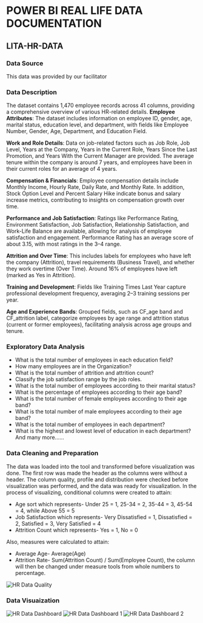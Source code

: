 # POWER BI REAL LIFE DATA DOCUMENTATION

## LITA-HR-DATA

### Data Source
This data was provided by our facilitator

### Data Description
   The dataset contains 1,470 employee records across 41 columns, providing a comprehensive overview of various HR-related details.
**Employee Attributes**: The dataset includes information on employee ID, gender, age, marital status, education level, and department, with fields like Employee Number, Gender, Age, Department, and Education Field.

**Work and Role Details**: Data on job-related factors such as Job Role, Job Level, Years at the Company, Years in the Current Role, Years Since the Last Promotion, and Years With the Current Manager are provided. The average tenure within the company is around 7 years, and employees have been in their current roles for an average of 4 years.

**Compensation & Financials**: Employee compensation details include Monthly Income, Hourly Rate, Daily Rate, and Monthly Rate. In addition, Stock Option Level and Percent Salary Hike indicate bonus and salary increase metrics, contributing to insights on compensation growth over time.

**Performance and Job Satisfaction**: Ratings like Performance Rating, Environment Satisfaction, Job Satisfaction, Relationship Satisfaction, and Work-Life Balance are available, allowing for analysis of employee satisfaction and engagement. Performance Rating has an average score of about 3.15, with most ratings in the 3–4 range.

**Attrition and Over Time**: This includes labels for employees who have left the company (Attrition), travel requirements (Business Travel), and whether they work overtime (Over Time). Around 16% of employees have left (marked as Yes in Attrition).

**Training and Development**: Fields like Training Times Last Year capture professional development frequency, averaging 2–3 training sessions per year.

**Age and Experience Bands**: Grouped fields, such as CF_age band and CF_attrition label, categorize employees by age range and attrition status (current or former employees), facilitating analysis across age groups and tenure.

### Exploratory Data Analysis
* What is the total number of employees in each education field?
* How many employees are in the Organization?
* What is the total number of attrition and attrition count?
* Classify the job satisfaction range by the job roles.
* What is the total number of employees according to their marital status?
* What is the percentage of employees according to their age band?
* What is the total number of female employees according to their age band?
* What is the total number of male employees according to their age band?
* What is the total number of employees in each department?
* What is the highest and lowest level of education in each department? And many more......


### Data Cleaning and Preparation
The data was loaded into the tool and transformed before visualization was done. The first row was made the header as the columns were without a header.  The column quality, profile and distribution were checked before visualization was performed, and the data was ready for visualization. In the process of visualizing, conditional columns were created to attain:
* Age sort which represents- Under 25 = 1, 25-34 = 2, 35-44 = 3, 45-54 = 4, while Above 55 = 5
* Job Satisfaction which represents- Very Dissatisfied = 1, Dissatisfied = 2, Satisfied = 3, Very Satisfied = 4
* Attrition Count which represents- Yes = 1, No = 0

Also, measures were calculated to attain:
* Average Age- Average(Age)
* Attrition Rate- Sum(Attrition Count) / Sum(Employee Count), the column will then be changed under measure tools from whole numbers to percentage.


![HR Data Quality](https://github.com/user-attachments/assets/8410f406-4259-43a8-a0d6-048e14eddae1)

### Data Visuaization


![HR Data Dashboard](https://github.com/user-attachments/assets/e99b5be7-39a3-465c-b39e-9d1c30046f82)
![HR Data Dashboard 1](https://github.com/user-attachments/assets/270a4379-573c-4e81-a36f-10b3528c0ce1)
![HR Data Dashboard 2](https://github.com/user-attachments/assets/0e6ab1ad-1212-494a-9844-2248c2c1ea3c)






